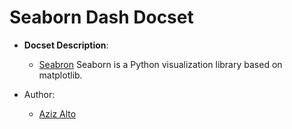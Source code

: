 Seaborn Dash Docset
=======================

- __Docset Description__:
    - [Seabron](http://web.stanford.edu/~mwaskom/software/seaborn/) Seaborn is a Python visualization library based on matplotlib.
 
- Author:
    - [Aziz Alto](https://github.com/iamaziz)

